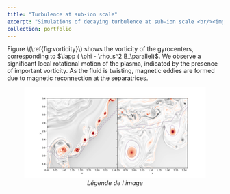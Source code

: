 ```yaml
---
title: "Turbulence at sub-ion scale"
excerpt: "Simulations of decaying turbulence at sub-ion scale <br/><img src='/images/vorticity_portfolio.png' width="450">"
collection: portfolio
---
```



   <p>Figure &#92;(\ref{fig:vorticity}&#92;) shows the vorticity of the gyrocenters, corresponding to &#36;&#92;lapp ( &#92;phi - &#92;rho_s^2 B_&#92;parallel)&#36;. We observe a significant local rotational motion of the plasma, indicated by the presence of important vorticity. As the fluid is twisting, magnetic eddies are formed due to magnetic reconnection at the separatrices.</p>

<figure>
  <img src="/images/vorticity_portfolio.png" width="450" >
  <figcaption style="text-align: center; font-style: italic;">Légende de l'image</figcaption>
</figure>
